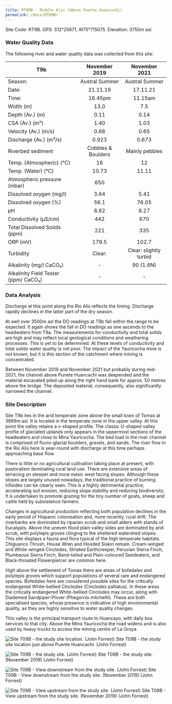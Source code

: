 ```yaml
---
title: RT09B - Middle Alis (Above Puente Huancachi)
permalink: /docs/RT09B/
---
```


Site Code: RT9B.  GPS: S12°25671, W75°715075. Elevation:
3750m asl.

### Water Quality Data

The following river and water quality data was collected from this site:

|     T9b                                     |        November 2019      |          November 2021        |
|---------------------------------------------|:-------------------------:|:-----------------------------:|
|     Season:                                 |       Austral Summer      |         Austral Summer        |
|     Date:                                   |          21.11.19         |            17.11.21           |
|     Time:                                   |           16.45pm         |             11.15am           |
|     Width (m)                               |            13.0           |               7.5             |
|     Depth (Av.) (m)                         |            0.11           |              0.14             |
|     CSA (Av.) (m²)                          |            1.40           |              1.03             |
|     Velocity (Av.) (m/s)                    |            0.66           |              0.65             |
|     Discharge (Av.) (m³/s)                  |            0.923          |              0.673            |
|     Riverbed sediment                       |     Cobbles & Boulders    |         Mainly pebbles        |
|     Temp. (Atmospheric) (°C)                |             16            |               12              |
|     Temp. (Water) (°C)                      |            10.73          |              11.11            |
|     Atmospheric pressure (mbar)             |             650           |                               |
|     Dissolved oxygen (mg/l)                 |            3.64           |              5.41             |
|     Dissolved oxygen (%)                    |            56.1           |              76.05            |
|     pH                                      |            8.62           |              8.27             |
|     Conductivity (µS/cm)                    |             442           |               670             |
|     Total Dissolved Solids (ppm)            |             221           |               335             |
|     ORP (mV)                                |            179.5          |              102.7            |
|     Turbidity                               |           Clear:          |     Clear: slightly turbid    |
|     Alkalinity (mg/l CaCO₃)                 |              -            |            90 (1.6N)          |
|     Alkalinity Field Tester (ppm/ CaCO₃)    |              -            |                -              |

### Data Analysis
Discharge at this point along the Rio Alis reflects the timing. Discharge rapidly declines in the latter part of the dry season.         

At well over 3500m asl the DO readings at T9b fall within the range to be expected. It again shows the fall in DO readings as one ascends to the headwaters from T9a. The measurements for conductivity and total solids are high and may reflect local geological conditions and weathering processes. This is yet to be determined. At these levels of conductivity and total solids water quality is not poor. The impact of the Yauricocha mine is not known, but it is this section of the catchment where mining is concentrated.  

Between November 2019 and November 2021 but probably during mid-2021, the channel above Punete Huancachi was deepended and the material excavated piled up along the right hand bank for approx. 50 metres above the bridge. The deposited material, consequently, also significantly narrowed the channel.


### Site Description
Site T9b lies in the arid temperate zone above the small town of Tomas at 3689m asl. It is located in the temperate zone in the upper valley. At this point the valley retains a v-shaped profile. The classic U-shaped valley profile of glaciated uplands only appears in the uppermost sections of the headwaters and close to Mina Yauricocha. The bed load in the river channel is comprised of fluvio-glacial boulders, gravels, and sands. The river flow in the Rio Alis here is year-round with discharge at this time perhaps approaching base flow. 

There is little or no agricultural cultivation taking place at present, with pastoralism dominating rural land use. There are extensive areas of terracing on steeper and more mesic west facing slopes. Although these slopes are largely unused nowadays, the traditional practice of burning hillsides can be clearly seen. This is a highly detrimental practice; accelerating soil erosion, reducing slope stability and reducing biodiversity. It is undertaken to promote grazing for the tiny number of goats, sheep and cattle held by subsistence farmers.

Changes in agricultural production reflecting both population declines in the early period of Hispanic colonisation and, more recently, rural drift. The riverbanks are dominated by riparian scrub and small alders with stands of Eucalypts. Above the uneven flood plain valley sides are dominated by arid scrub, with polylepis groves clinging to the sheltered watershed slopes. This site displays a fauna and flora typical of the high temperate habitats. Chiguanco Thrush, House Wren and Hooded Siskin remain. Cream-winged and White-winged Cinclodes, Striated Earthcreeper, Peruvian Sierra Finch, Plumbeous Sierra Finch, Band-tailed and Plain-coloured Seedeaters, and Black-throated Flowerpiercer are common here.    

High above the settlement of Tomas there are areas of bofedales and polylepis groves which support populations of several rare and endangered species. Bofedales here are considered possible sites for the critically endangered White-bellied Cinclodes (Cinclodes palliatus). In these areas the critically endangered White-bellied Cinclodes may occur, along with Diademed Sandpiper-Plover (Phegornis mitchellii). These are both specialised species, whose presence is indicative of high environmental quality, as they are highly sensitive to water quality changes.

This valley is the principal transport route to Huancayo, with daily bus services to that city. Above the Mina Yauricocha the road widens and is also used by heavy trucks to access the mining centre of La Oroya. 


![Site T09B - the study site location. (John Forrest)](/assets/SiteDescriptions/T9/RT9BMiddleAlisvalley.jpg)
Site T09B - the study site location just above Puente Huancachi. (John Forrest)


![Site T09B - the study site. (John Forrest)](/assets/SiteDescriptions/T9/T9BStudysite.JPG)
Site T09B - the study site. (November 2019) (John Forrest)


![Site T09B - View downstream from the study site. (John Forrest)](/assets/SiteDescriptions/T9/T9BViewdownstream.JPG)
Site T09B - View downstream from the study site. (November 2019) (John Forrest)


![Site T09B - View upstream from the study site. (John Forrest)](/assets/SiteDescriptions/T9/T9BViewupstream.JPG)
Site T09B - View upstream from the study site. (November 2019) (John Forrest)


